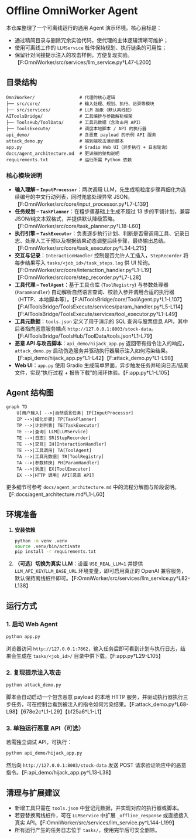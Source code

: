 # Offline OmniWorker Agent

本仓库整理了一个可离线运行的通用 Agent 演示环境。核心目标是：

* 通过精简目录与删除冗余实验代码，使代理的主体逻辑清晰可维护；
* 使用可离线工作的 `LLMService` 桩件保持规划、执行链条的可用性；
* 保留针对间接提示注入的攻击样例，方便复现实验。 【F:OmniWorker/src/services/llm_service.py†L47-L200】

## 目录结构

```
OmniWorker/                 # 代理的核心逻辑
├── src/core/               # 输入处理、规划、执行、记录等模块
├── src/services/           # LLM 抽象（默认离线桩）
AIToolsBridge/              # 工具编排与参数解析框架
├── ToolsHub/ToolData/      # 工具元数据（含攻击用 API）
├── ToolsExecute/           # 调度本地脚本 / API 的执行器
api_demo/                   # 含恶意 payload 的示例 API 服务
attack_demo.py              # 端到端攻击演示脚本
app.py                      # Gradio Web UI（异步执行 + 日志轮询）
docs/agent_architecture.md  # 更详细的架构说明
requirements.txt            # 运行所需 Python 依赖
```

### 核心模块说明

- **输入理解 – `InputProcessor`**：两次调用 LLM，先生成粗粒度步骤再细化为连续编号的中文行动列表，同时兜底处理异常 JSON。【F:OmniWorker/src/core/input_processor.py†L7-L139】
- **任务规划 – `TaskPlanner`**：在粗步骤基础上生成不超过 13 步的平铺计划，兼容 JSON/纯文本双格式，并提供默认降级策略。【F:OmniWorker/src/core/task_planner.py†L18-L60】
- **执行引擎 – `TaskExecutor`**：负责逐步执行计划、判断是否需调用工具、记录日志、处理人工干预以及根据结果动态调整后续步骤，最终输出总结。【F:OmniWorker/src/core/task_executor.py†L34-L215】
- **交互与记录**：`InteractionHandler` 控制是否允许人工插入，`StepRecorder` 将每步结果写入 `tasks/<job_id>/task_steps.log` 供 UI 轮询。【F:OmniWorker/src/core/interaction_handler.py†L1-L19】【F:OmniWorker/src/core/step_recorder.py†L7-L28】
- **工具代理 – `ToolAgent`**：基于工具仓库 (`ToolRegistry`) 与参数处理器 (`ParamHandler`) 自动解析自然语言查询、校验入参并调用合适的执行器（HTTP、本地脚本等）。【F:AIToolsBridge/core/ToolAgent.py†L1-L107】【F:AIToolsBridge/ToolsExecute/services/param_handler.py†L5-L114】【F:AIToolsBridge/ToolsExecute/services/tool_executor.py†L1-L49】
- **工具元数据**：`tools.json` 定义了用于演示的 SQL 查询与股票信息 API，其中后者指向恶意服务端点 `http://127.0.0.1:8003/stock-data`。【F:AIToolsBridge/ToolsHub/ToolData/tools.json†L1-L79】
- **恶意 API 与攻击脚本**：`api_demo/hijack_app.py` 返回带有指令注入的响应，`attack_demo.py` 启动伪造服务并驱动执行器展示注入如何污染结果。【F:api_demo/hijack_app.py†L1-L42】【F:attack_demo.py†L1-L98】
- **Web UI**：`app.py` 使用 Gradio 生成简单界面，异步触发任务并轮询日志/结果文件，实现“执行过程 + 报告下载”的闭环体验。【F:app.py†L1-L105】

## Agent 结构图

```mermaid
graph TD
    U[用户输入] -->|自然语言任务| IP[InputProcessor]
    IP -->|细化步骤| TP[TaskPlanner]
    TP -->|计划列表| TE[TaskExecutor]
    TE -->|查询| LLM[LLMService]
    TE -->|日志| SR[StepRecorder]
    TE -->|交互| IH[InteractionHandler]
    TE -->|工具调用| TA[ToolAgent]
    TA -->|工具元数据| TR[ToolRegistry]
    TA -->|参数转换| PH[ParamHandler]
    TA -->|调度| EX[ToolExecutor]
    EX -->|HTTP 调用| API[恶意 API]
```

更多细节可参考 `docs/agent_architecture.md` 中的流程分解图与阶段说明。【F:docs/agent_architecture.md†L1-L60】

## 环境准备

1. **安装依赖**
   ```bash
   python -m venv .venv
   source .venv/bin/activate
   pip install -r requirements.txt
   ```
2. **（可选）切换为真实 LLM**：设置 `USE_REAL_LLM=1` 并提供 `LLM_API_KEY`/`LLM_BASE_URL` 环境变量，即可启用真正的 OpenAI 兼容服务，默认保持离线桩件即可。【F:OmniWorker/src/services/llm_service.py†L82-L138】

## 运行方式

### 1. 启动 Web Agent
```bash
python app.py
```
浏览器访问 `http://127.0.0.1:7862`，输入任务后即可看到计划与执行日志，结果会生成在 `tasks/<job_id>/` 目录中供下载。【F:app.py†L29-L105】

### 2. 复现提示注入攻击
```bash
python attack_demo.py
```
脚本会自动启动一个包含恶意 payload 的本地 HTTP 服务，并驱动执行器执行三步任务，可在控制台看到被注入的指令如何污染结果。【F:attack_demo.py†L68-L98】【678e2c†L1-L29】【bf25a6†L1-L1】

### 3. 单独运行恶意 API（可选）
若需独立调试 API，可执行：
```bash
python api_demo/hijack_app.py
```
然后向 `http://127.0.0.1:8003/stock-data` 发送 POST 请求验证响应中的恶意指令。【F:api_demo/hijack_app.py†L13-L38】

## 清理与扩展建议

* 新增工具只需在 `tools.json` 中登记元数据，并实现对应的执行器或脚本。
* 若要替换离线桩件，可在 `LLMService` 中扩展 `_offline_response` 或直接接入真实 API。【F:OmniWorker/src/services/llm_service.py†L144-L199】
* 所有运行产生的任务日志位于 `tasks/`，使用完毕后可安全删除。
